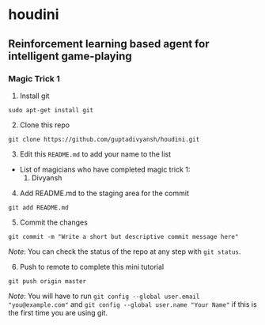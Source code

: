 # houdini
## Reinforcement learning based agent for intelligent game-playing

### Magic Trick 1
1. Install git
```
sudo apt-get install git
```

2. Clone this repo
```
git clone https://github.com/guptadivyansh/houdini.git
```

3. Edit this `README.md` to add your name to the list
  * List of magicians who have completed magic trick 1:
    1. Divyansh

4. Add README.md to the staging area for the commit
```
git add README.md
```

5. Commit the changes
```
git commit -m "Write a short but descriptive commit message here"
```
*Note*: You can check the status of the repo at any step with `git status`.

6. Push to remote to complete this mini tutorial
```
git push origin master
```
*Note*: You will have to run  `git config --global user.email "you@example.com"` and `git config --global user.name "Your Name"` if this is the first time you are using git.
